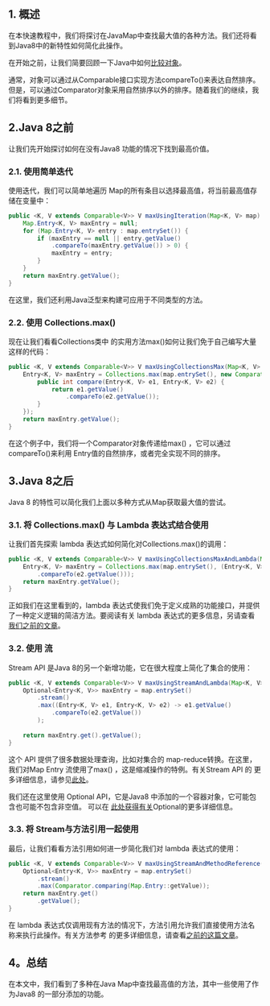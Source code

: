 ## 1. 概述

在本快速教程中，我们将探讨在JavaMap中查找最大值的各种方法。我们还将看到Java8中的新特性如何简化此操作。

在开始之前，让我们简要回顾一下Java中如何[比较对象](https://www.baeldung.com/java-comparator-comparable)。

通常，对象可以通过从Comparable接口实现方法compareTo()来表达自然排序。但是，可以通过Comparator对象采用自然排序以外的排序。随着我们的继续，我们将看到更多细节。

## 2.Java 8之前

让我们先开始探讨如何在没有Java8 功能的情况下找到最高价值。

### 2.1. 使用简单迭代

使用迭代，我们可以简单地遍历 Map的所有条目以选择最高值，将当前最高值存储在变量中：

```java
public <K, V extends Comparable<V>> V maxUsingIteration(Map<K, V> map) {
    Map.Entry<K, V> maxEntry = null;
    for (Map.Entry<K, V> entry : map.entrySet()) {
        if (maxEntry == null || entry.getValue()
            .compareTo(maxEntry.getValue()) > 0) {
            maxEntry = entry;
        }
    }
    return maxEntry.getValue();
}
```

在这里，我们还利用Java泛型来构建可应用于不同类型的方法。

### 2.2. 使用 Collections.max()

现在让我们看看Collections类中 的实用方法max()如何让我们免于自己编写大量这样的代码：

```java
public <K, V extends Comparable<V>> V maxUsingCollectionsMax(Map<K, V> map) {
    Entry<K, V> maxEntry = Collections.max(map.entrySet(), new Comparator<Entry<K, V>>() {
        public int compare(Entry<K, V> e1, Entry<K, V> e2) {
            return e1.getValue()
                .compareTo(e2.getValue());
        }
    });
    return maxEntry.getValue();
}
```

在这个例子中，我们将一个Comparator对象传递给max() ，它可以通过compareTo()来利用 Entry值的自然排序，或者完全实现不同的排序。

## 3.Java 8之后

Java 8 的特性可以简化我们上面以多种方式从Map获取最大值的尝试。

### 3.1. 将 Collections.max() 与 Lambda 表达式结合使用

让我们首先探索 lambda 表达式如何简化对Collections.max()的调用：

```java
public <K, V extends Comparable<V>> V maxUsingCollectionsMaxAndLambda(Map<K, V> map) {
    Entry<K, V> maxEntry = Collections.max(map.entrySet(), (Entry<K, V> e1, Entry<K, V> e2) -> e1.getValue()
        .compareTo(e2.getValue()));
    return maxEntry.getValue();
}
```

正如我们在这里看到的，lambda 表达式使我们免于定义成熟的功能接口，并提供了一种定义逻辑的简洁方法。要阅读有关 lambda 表达式的更多信息，另请查看[我们之前的文章](https://www.baeldung.com/java-8-lambda-expressions-tips)。

### 3.2. 使用 流

Stream API 是Java 8的另一个新增功能，它在很大程度上简化了集合的使用：

```java
public <K, V extends Comparable<V>> V maxUsingStreamAndLambda(Map<K, V> map) {
    Optional<Entry<K, V>> maxEntry = map.entrySet()
        .stream()
        .max((Entry<K, V> e1, Entry<K, V> e2) -> e1.getValue()
            .compareTo(e2.getValue())
        );
    
    return maxEntry.get().getValue();
}
```

这个 API 提供了很多数据处理查询，比如对集合的 map-reduce转换。在这里，我们对Map Entry 流使用了max() ，这是缩减操作的特例。有关Stream API 的 更多详细信息，请参见[此处](https://www.baeldung.com/java-8-streams-introduction)。

我们还在这里使用 Optional API，它是Java8 中添加的一个容器对象，它可能包含也可能不包含非空值。 可以在 [此处获得有关](https://www.baeldung.com/java-optional)Optional的更多详细信息。

### 3.3. 将 Stream与方法引用一起使用

最后，让我们看看方法引用如何进一步简化我们对 lambda 表达式的使用：

```java
public <K, V extends Comparable<V>> V maxUsingStreamAndMethodReference(Map<K, V> map) {
    Optional<Entry<K, V>> maxEntry = map.entrySet()
        .stream()
        .max(Comparator.comparing(Map.Entry::getValue));
    return maxEntry.get()
        .getValue();
}
```

在 lambda 表达式仅调用现有方法的情况下，方法引用允许我们直接使用方法名称来执行此操作。有关方法参考 的更多详细信息，请查看[之前的这篇文章](https://www.baeldung.com/java-8-double-colon-operator)。

## 4。总结

在本文中，我们看到了多种在Java Map中查找最高值的方法，其中一些使用了作为Java8 的一部分添加的功能。
